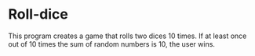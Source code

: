 # Roll-dice
This program creates a game that rolls two dices  10 times. If at least once out of 10 times  the sum of random numbers is 10, the user wins.
